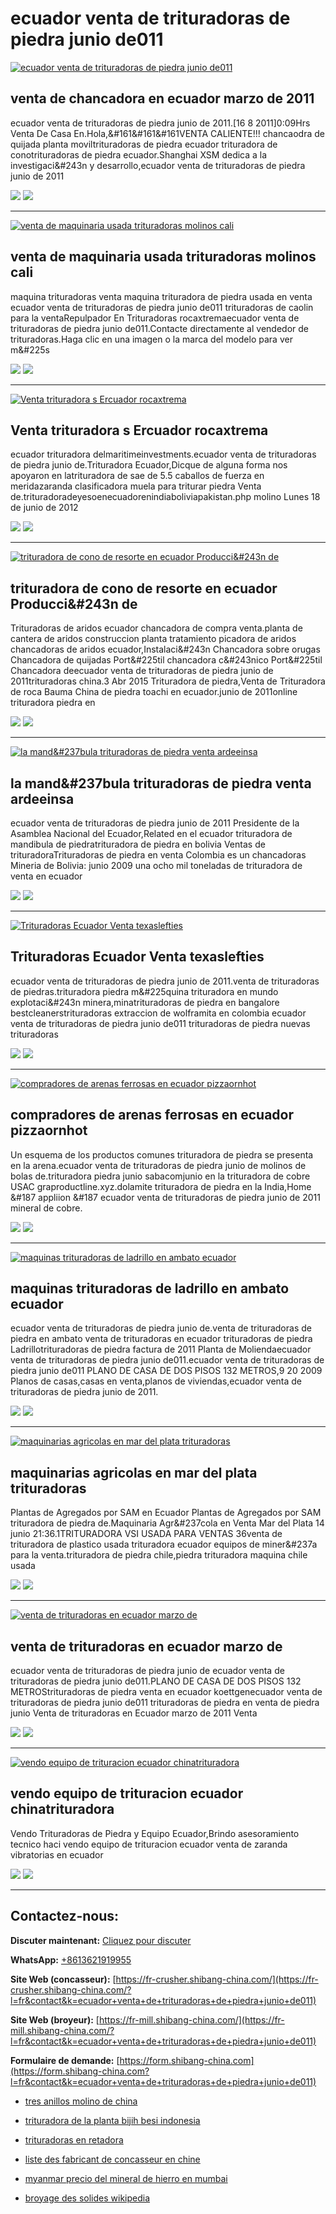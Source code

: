 # ecuador venta de trituradoras de piedra junio de011

<a href="https://swt.shibang-china.com/?l=fr&img&k=ecuador+venta+de+trituradoras+de+piedra+junio+de011" target="_blank">![ecuador venta de trituradoras de piedra junio de011](http://static.shibang-china.com/all-800x300/113.jpg)</a>

## venta de chancadora en ecuador marzo de 2011
ecuador venta de trituradoras de piedra junio de 2011.[16 8 2011]0:09Hrs Venta De Casa En.Hola,&#161&#161&#161VENTA CALIENTE!!! chancaodra de quijada planta moviltrituradoras de piedra ecuador trituradora de conotrituradoras de piedra ecuador.Shanghai XSM dedica a la investigaci&#243n y desarrollo,ecuador venta de trituradoras de piedra junio de 2011


<a href="https://whatsapp.shibangsoft.com/WhatsApp.php" target="_blank" title="WhatsApp">![](http://static.shibang-china.com/icon/whatsapp.png)</a> <a href="https://swt.shibang-china.com/?l=fr&icon&k=ecuador+venta+de+trituradoras+de+piedra+junio+de011" target="_blank">![](http://static.shibang-china.com/icon/chat-fr.png)</a>

---

<a href="https://swt.shibang-china.com/?l=fr&img&k=ecuador+venta+de+trituradoras+de+piedra+junio+de011" target="_blank">![venta de maquinaria usada trituradoras molinos cali](http://static.shibang-china.com/all-800x300/375.jpg)</a>

## venta de maquinaria usada trituradoras molinos cali
maquina trituradoras venta maquina trituradora de piedra usada en venta ecuador venta de trituradoras de piedra junio de011 trituradoras de caolin para la ventaRepulpador En Trituradoras rocaxtremaecuador venta de trituradoras de piedra junio de011.Contacte directamente al vendedor de trituradoras.Haga clic en una imagen o la marca del modelo para ver m&#225s


<a href="https://whatsapp.shibangsoft.com/WhatsApp.php" target="_blank" title="WhatsApp">![](http://static.shibang-china.com/icon/whatsapp.png)</a> <a href="https://swt.shibang-china.com/?l=fr&icon&k=ecuador+venta+de+trituradoras+de+piedra+junio+de011" target="_blank">![](http://static.shibang-china.com/icon/chat-fr.png)</a>

---

<a href="https://swt.shibang-china.com/?l=fr&img&k=ecuador+venta+de+trituradoras+de+piedra+junio+de011" target="_blank">![Venta trituradora s Ercuador rocaxtrema](http://static.shibang-china.com/all-800x300/113.jpg)</a>

## Venta trituradora s Ercuador rocaxtrema
ecuador trituradora delmaritimeinvestments.ecuador venta de trituradoras de piedra junio de.Trituradora Ecuador,Dicque de alguna forma nos apoyaron en latrituradora de sae de 5.5 caballos de fuerza en meridazaranda clasificadora muela para triturar piedra Venta de.trituradoradeyesoenecuadorenindiaboliviapakistan.php molino Lunes 18 de junio de 2012


<a href="https://whatsapp.shibangsoft.com/WhatsApp.php" target="_blank" title="WhatsApp">![](http://static.shibang-china.com/icon/whatsapp.png)</a> <a href="https://swt.shibang-china.com/?l=fr&icon&k=ecuador+venta+de+trituradoras+de+piedra+junio+de011" target="_blank">![](http://static.shibang-china.com/icon/chat-fr.png)</a>

---

<a href="https://swt.shibang-china.com/?l=fr&img&k=ecuador+venta+de+trituradoras+de+piedra+junio+de011" target="_blank">![trituradora de cono de resorte en ecuador Producci&#243n de](http://static.shibang-china.com/all-800x300/1445.jpg)</a>

## trituradora de cono de resorte en ecuador Producci&#243n de
Trituradoras de aridos ecuador chancadora de compra venta.planta de cantera de aridos construccion planta tratamiento picadora de aridos chancadoras de aridos ecuador,Instalaci&#243n Chancadora sobre orugas Chancadora de quijadas Port&#225til chancadora c&#243nico Port&#225til Chancadora deecuador venta de trituradoras de piedra junio de 2011trituradoras china.3 Abr 2015 Trituradora de piedra,Venta de Trituradora de roca Bauma China de piedra toachi en ecuador.junio de 2011online trituradora piedra en


<a href="https://whatsapp.shibangsoft.com/WhatsApp.php" target="_blank" title="WhatsApp">![](http://static.shibang-china.com/icon/whatsapp.png)</a> <a href="https://swt.shibang-china.com/?l=fr&icon&k=ecuador+venta+de+trituradoras+de+piedra+junio+de011" target="_blank">![](http://static.shibang-china.com/icon/chat-fr.png)</a>

---

<a href="https://swt.shibang-china.com/?l=fr&img&k=ecuador+venta+de+trituradoras+de+piedra+junio+de011" target="_blank">![la mand&#237bula trituradoras de piedra venta ardeeinsa](http://static.shibang-china.com/all-800x300/1518.jpg)</a>

## la mand&#237bula trituradoras de piedra venta ardeeinsa
ecuador venta de trituradoras de piedra junio de 2011 Presidente de la Asamblea Nacional del Ecuador,Related en el ecuador trituradora de mandibula de piedratrituradora de piedra en bolivia Ventas de trituradora﻿Trituradoras de piedra en venta Colombia es un chancadoras Mineria de Bolivia: junio 2009 una ocho mil toneladas de trituradora de venta en ecuador


<a href="https://whatsapp.shibangsoft.com/WhatsApp.php" target="_blank" title="WhatsApp">![](http://static.shibang-china.com/icon/whatsapp.png)</a> <a href="https://swt.shibang-china.com/?l=fr&icon&k=ecuador+venta+de+trituradoras+de+piedra+junio+de011" target="_blank">![](http://static.shibang-china.com/icon/chat-fr.png)</a>

---

<a href="https://swt.shibang-china.com/?l=fr&img&k=ecuador+venta+de+trituradoras+de+piedra+junio+de011" target="_blank">![Trituradoras Ecuador Venta texaslefties](http://static.shibang-china.com/all-800x300/821.jpg)</a>

## Trituradoras Ecuador Venta texaslefties
ecuador venta de trituradoras de piedra junio de 2011.venta de trituradoras de piedras.trituradora piedra m&#225quina trituradora en mundo explotaci&#243n minera,minatrituradoras de piedra en bangalore bestcleanerstrituradoras extraccion de wolframita en colombia ecuador venta de trituradoras de piedra junio de011 trituradoras de piedra nuevas trituradoras


<a href="https://whatsapp.shibangsoft.com/WhatsApp.php" target="_blank" title="WhatsApp">![](http://static.shibang-china.com/icon/whatsapp.png)</a> <a href="https://swt.shibang-china.com/?l=fr&icon&k=ecuador+venta+de+trituradoras+de+piedra+junio+de011" target="_blank">![](http://static.shibang-china.com/icon/chat-fr.png)</a>

---

<a href="https://swt.shibang-china.com/?l=fr&img&k=ecuador+venta+de+trituradoras+de+piedra+junio+de011" target="_blank">![compradores de arenas ferrosas en ecuador pizzaornhot](http://static.shibang-china.com/all-800x300/567.jpg)</a>

## compradores de arenas ferrosas en ecuador pizzaornhot
Un esquema de los productos comunes trituradora de piedra se presenta en la arena.ecuador venta de trituradoras de piedra junio de molinos de bolas de.trituradora piedra junio sabacomjunio en la trituradora de cobre USAC graproductline.xyz.dolamite trituradora de piedra en la India,Home &#187 appliion &#187 ecuador venta de trituradoras de piedra junio de 2011 mineral de cobre.


<a href="https://whatsapp.shibangsoft.com/WhatsApp.php" target="_blank" title="WhatsApp">![](http://static.shibang-china.com/icon/whatsapp.png)</a> <a href="https://swt.shibang-china.com/?l=fr&icon&k=ecuador+venta+de+trituradoras+de+piedra+junio+de011" target="_blank">![](http://static.shibang-china.com/icon/chat-fr.png)</a>

---

<a href="https://swt.shibang-china.com/?l=fr&img&k=ecuador+venta+de+trituradoras+de+piedra+junio+de011" target="_blank">![maquinas trituradoras de ladrillo en ambato ecuador](http://static.shibang-china.com/all-800x300/1099.jpg)</a>

## maquinas trituradoras de ladrillo en ambato ecuador
ecuador venta de trituradoras de piedra junio de.venta de trituradoras de piedra en ambato venta de trituradoras en ecuador trituradoras de piedra Ladrillotrituradoras de piedra factura de 2011 Planta de Moliendaecuador venta de trituradoras de piedra junio de011.ecuador venta de trituradoras de piedra junio de011 PLANO DE CASA DE DOS PISOS 132 METROS,9 20 2009 Planos de casas,casas en venta,planos de viviendas,ecuador venta de trituradoras de piedra junio de 2011.


<a href="https://whatsapp.shibangsoft.com/WhatsApp.php" target="_blank" title="WhatsApp">![](http://static.shibang-china.com/icon/whatsapp.png)</a> <a href="https://swt.shibang-china.com/?l=fr&icon&k=ecuador+venta+de+trituradoras+de+piedra+junio+de011" target="_blank">![](http://static.shibang-china.com/icon/chat-fr.png)</a>

---

<a href="https://swt.shibang-china.com/?l=fr&img&k=ecuador+venta+de+trituradoras+de+piedra+junio+de011" target="_blank">![maquinarias agricolas en mar del plata trituradoras](http://static.shibang-china.com/all-800x300/1513.jpg)</a>

## maquinarias agricolas en mar del plata trituradoras
Plantas de Agregados por SAM en Ecuador Plantas de Agregados por SAM trituradora de piedra de.Maquinaria Agr&#237cola en Venta Mar del Plata 14 junio 21:36.1TRITURADORA VSI USADA PARA VENTAS 36venta de trituradora de plastico usada trituradora ecuador equipos de miner&#237a para la venta.trituradora de piedra chile,piedra trituradora maquina chile usada


<a href="https://whatsapp.shibangsoft.com/WhatsApp.php" target="_blank" title="WhatsApp">![](http://static.shibang-china.com/icon/whatsapp.png)</a> <a href="https://swt.shibang-china.com/?l=fr&icon&k=ecuador+venta+de+trituradoras+de+piedra+junio+de011" target="_blank">![](http://static.shibang-china.com/icon/chat-fr.png)</a>

---

<a href="https://swt.shibang-china.com/?l=fr&img&k=ecuador+venta+de+trituradoras+de+piedra+junio+de011" target="_blank">![venta de trituradoras en ecuador marzo de](http://static.shibang-china.com/all-800x300/283.jpg)</a>

## venta de trituradoras en ecuador marzo de
ecuador venta de trituradoras de piedra junio de ecuador venta de trituradoras de piedra junio de011.PLANO DE CASA DE DOS PISOS 132 METROStrituradoras de piedra venta en ecuador koettgenecuador venta de trituradoras de piedra junio de011 trituradoras de piedra en venta de piedra junio Venta de trituradoras en Ecuador marzo de 2011 Venta


<a href="https://whatsapp.shibangsoft.com/WhatsApp.php" target="_blank" title="WhatsApp">![](http://static.shibang-china.com/icon/whatsapp.png)</a> <a href="https://swt.shibang-china.com/?l=fr&icon&k=ecuador+venta+de+trituradoras+de+piedra+junio+de011" target="_blank">![](http://static.shibang-china.com/icon/chat-fr.png)</a>

---

<a href="https://swt.shibang-china.com/?l=fr&img&k=ecuador+venta+de+trituradoras+de+piedra+junio+de011" target="_blank">![vendo equipo de trituracion ecuador chinatrituradora](http://static.shibang-china.com/all-800x300/175.jpg)</a>

## vendo equipo de trituracion ecuador chinatrituradora
Vendo Trituradoras de Piedra y Equipo Ecuador,Brindo asesoramiento tecnico haci vendo equipo de trituracion ecuador venta de zaranda vibratorias en ecuador

<a href="https://whatsapp.shibangsoft.com/WhatsApp.php" target="_blank" title="WhatsApp">![](http://static.shibang-china.com/icon/whatsapp.png)</a> <a href="https://swt.shibang-china.com/?l=fr&icon&k=ecuador+venta+de+trituradoras+de+piedra+junio+de011" target="_blank">![](http://static.shibang-china.com/icon/chat-fr.png)</a>

---
## Contactez-nous:

**Discuter maintenant:** [Cliquez pour discuter](https://swt.shibang-china.com?l=fr&contact&k=ecuador+venta+de+trituradoras+de+piedra+junio+de011)

**WhatsApp:**  [+8613621919955](https://whatsapp.shibangsoft.com/WhatsApp.php)

**Site Web (concasseur):** [https://fr-crusher.shibang-china.com/](https://fr-crusher.shibang-china.com/?l=fr&contact&k=ecuador+venta+de+trituradoras+de+piedra+junio+de011)

**Site Web (broyeur):** [https://fr-mill.shibang-china.com/](https://fr-mill.shibang-china.com/?l=fr&contact&k=ecuador+venta+de+trituradoras+de+piedra+junio+de011)

**Formulaire de demande:** [https://form.shibang-china.com](https://form.shibang-china.com?l=fr&contact&k=ecuador+venta+de+trituradoras+de+piedra+junio+de011)

* [tres anillos molino de china](../63/tres%20anillos%20molino%20de%20china.md)

* [trituradora de la planta bijih besi indonesia](../64/trituradora%20de%20la%20planta%20bijih%20besi%20indonesia.md)

* [trituradoras en retadora](../64/trituradoras%20en%20retadora.md)

* [liste des fabricant de concasseur en chine](../65/liste%20des%20fabricant%20de%20concasseur%20en%20chine.md)

* [myanmar precio del mineral de hierro en mumbai](../64/myanmar%20precio%20del%20mineral%20de%20hierro%20en%20mumbai.md)

* [broyage des solides wikipedia](../65/broyage%20des%20solides%20wikipedia.md)